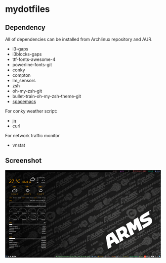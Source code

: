 # mydotfiles #
## Dependency ##
All of dependencies can be installed from Archlinux repository and AUR.

* i3-gaps
* i3blocks-gaps
* ttf-fonts-awesome-4
* powerline-fonts-git
* conky
* compton
* lm_sensors
* zsh
* oh-my-zsh-git
* bullet-train-oh-my-zsh-theme-git
* [spacemacs](http://spacemacs.org/)

For conky weather script:

* jq
* curl

For network traffic monitor

* vnstat

## Screenshot ##

![Screenshot](./screenshot.png "screenshot")

